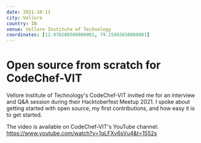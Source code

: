 ```yaml
---
date: 2021-10-11
city: Vellore
country: IN
venue: Vellore Institute of Technology
coordinates: [12.970280500000001, 79.15803650000001]
---
```


# Open source from scratch for CodeChef-VIT

Vellore Institute of Technology's CodeChef-VIT invited me for an interview and Q&A session during their Hacktoberfest Meetup 2021. I spoke about getting started with open source, my first contributions, and how easy it is to get started.

The video is available on CodeChef-VIT's YouTube channel: https://www.youtube.com/watch?v=1qLFXv6sVu4&t=1552s
